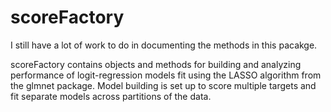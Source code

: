 scoreFactory
============
I still have a lot of work to do in documenting the methods in this pacakge.

scoreFactory contains objects and methods for building and analyzing performance of logit-regression models fit using the LASSO algorithm from the glmnet package. Model building is set up to score multiple targets and fit separate models across partitions of the data.
